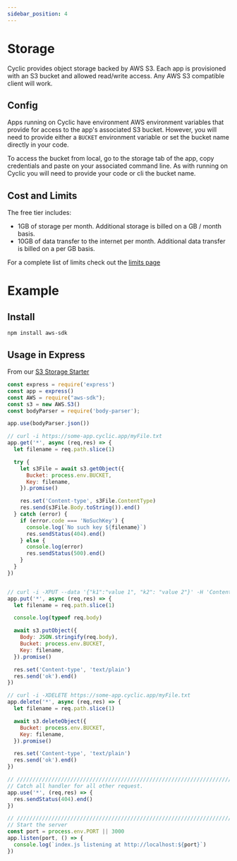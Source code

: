```yaml
---
sidebar_position: 4
---
```

# Storage

Cyclic provides object storage backed by AWS S3. Each app is provisioned with an S3 bucket and allowed read/write access. Any AWS S3 compatible client will work.

## Config

Apps running on Cyclic have environment AWS environment variables that provide for access to the app's associated S3 bucket. However, you will need to provide either a `BUCKET` environment variable or set the bucket name directly in your code.

To access the bucket from local, go to the storage tab of the app, copy credentials and paste on your associated command line. As with running on Cyclic you will need to provide your code or cli the bucket name.

## Cost and Limits

The free tier includes:

- 1GB of storage per month. Additional storage is billed on a GB / month basis.
- 10GB of data transfer to the internet per month. Additional data transfer is billed on a per GB basis.

For a complete list of limits check out the [limits page](/overview/limits)

# Example

## Install

`npm install aws-sdk`

## Usage in Express

From our [S3 Storage Starter](https://github.com/cyclic-software/starter-s3-storage)

```js
const express = require('express')
const app = express()
const AWS = require("aws-sdk");
const s3 = new AWS.S3()
const bodyParser = require('body-parser');

app.use(bodyParser.json())

// curl -i https://some-app.cyclic.app/myFile.txt
app.get('*', async (req,res) => {
  let filename = req.path.slice(1)

  try {
    let s3File = await s3.getObject({
      Bucket: process.env.BUCKET,
      Key: filename,
    }).promise()

    res.set('Content-type', s3File.ContentType)
    res.send(s3File.Body.toString()).end()
  } catch (error) {
    if (error.code === 'NoSuchKey') {
      console.log(`No such key ${filename}`)
      res.sendStatus(404).end()
    } else {
      console.log(error)
      res.sendStatus(500).end()
    }
  }
})


// curl -i -XPUT --data '{"k1":"value 1", "k2": "value 2"}' -H 'Content-type: application/json' https://some-app.cyclic.app/myFile.txt
app.put('*', async (req,res) => {
  let filename = req.path.slice(1)

  console.log(typeof req.body)

  await s3.putObject({
    Body: JSON.stringify(req.body),
    Bucket: process.env.BUCKET,
    Key: filename,
  }).promise()

  res.set('Content-type', 'text/plain')
  res.send('ok').end()
})

// curl -i -XDELETE https://some-app.cyclic.app/myFile.txt
app.delete('*', async (req,res) => {
  let filename = req.path.slice(1)

  await s3.deleteObject({
    Bucket: process.env.BUCKET,
    Key: filename,
  }).promise()

  res.set('Content-type', 'text/plain')
  res.send('ok').end()
})

// /////////////////////////////////////////////////////////////////////////////
// Catch all handler for all other request.
app.use('*', (req,res) => {
  res.sendStatus(404).end()
})

// /////////////////////////////////////////////////////////////////////////////
// Start the server
const port = process.env.PORT || 3000
app.listen(port, () => {
  console.log(`index.js listening at http://localhost:${port}`)
})
```
